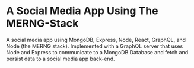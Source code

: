 # A Social Media App Using The MERNG-Stack

A social media app using MongoDB, Express, Node, React, GraphQL, and Node (the MERNG stack). Implemented with a GraphQL server that uses Node and Express to communicate to a MongoDB Database and fetch and persist data to a social media app back-end.
